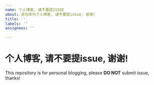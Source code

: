 ```yaml
---
name: 个人博客, 请不要提ISSUE
about: 该仓库为个人博客, 请不要提issue, 谢谢!
title: ''
labels: ''
assignees: ''

---
```


个人博客, 请**不要**提issue, 谢谢!
====================
This repository is for personal blogging, please **DO NOT** submit issue, thanks!
